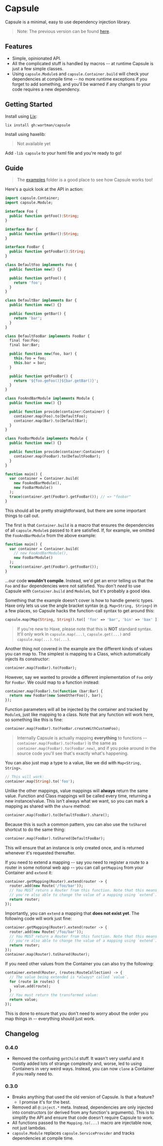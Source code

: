 Capsule
=======

Capsule is a minimal, easy to use dependency injection library.

> Note: The previous version can be found [here](https://github.com/wartman/capsule/releases/tag/v0.2.6).

Features
--------

- Simple, opinionated API.
- All the complicated stuff is handled by macros -- at runtime Capsule is just a few simple classes.
- Using `capsule.Module`s and `capsule.Container.build` will check your dependencies at compile time -- no more runtime exceptions if you forget to add something, and you'll be warned if any changes to your code requires a new dependency.

Getting Started
---------------

Install using [Lix](https://github.com/lix-pm):

`lix install gh:wartman/capsule`

Install using haxelib:

> Not available yet

Add `-lib capsule` to your hxml file and you're ready to go!

Guide
-----

> The [examples](./example) folder is a good place to see how Capsule works too!

Here's a quick look at the API in action:

```haxe
import capsule.Container;
import capsule.Module;

interface Foo {
  public function getFoo():String;
}

interface Bar {
  public function getBar():String;
}

interface FooBar {
  public function getFooBar():String;
}

class DefaultFoo implements Foo {
  public function new() {}

  public function getFoo() {
    return 'foo';
  }
}

class DefaultBar implements Bar {
  public function new() {}

  public function getBar() {
    return 'bar';
  }
}

class DefaultFooBar implements FooBar {
  final foo:Foo;
  final bar:Bar;

  public function new(foo, bar) {
    this.foo = foo;
    this.bar = bar;
  }

  public function getFooBar() {
    return '${foo.geFoo()}${bar.getBar()}';
  }
}

class FooAndBarModule implements Module {
  public function new() {}

  public function provide(container:Container) {
    container.map(Foo).to(DefaultFoo);
    container.map(Bar).to(DefaultBar);
  }
}

class FooBarModule implements Module {
  public function new() {}

  public function provide(container:Container) {
    container.map(FooBar).to(DefaultFooBar);
  }
}

function main() {
  var container = Container.build(
    new FooAndBarModule(),
    new FooBarModule()
  );
  trace(container.get(FooBar).getFooBar()); // => "foobar"
}
```

This should all be pretty straightforward, but there are some important things to call out.

The first is that `Container.build` is a macro that ensures the dependencies of all `capsule.Module`s passed to it are satisfied. If, for example, we omitted the `FooAndBarModule` from the above example:

```haxe
function main() {
  var container = Container.build(
    // new FooAndBarModule(),
    new FooBarModule()
  );
  trace(container.get(FooBar).getFooBar());
}
```

...our code **wouldn't compile**. Instead, we'd get an error telling us that the `Foo` and `Bar` dependencies were not satisfied. You don't _need_ to use Capsule with `Container.build` and `Module`s, but it's probably a good idea.

Something that the example doesn't cover is how to handle generic types. Haxe only lets us use the angle bracket syntax (e.g. `Map<String, String>`) in a few places, so Capsule hacks the function-call syntax to get around this:

```haxe
capsule.map(Map(String, String)).to([ 'foo' => 'bar', 'bin' => 'bax' ]);
```

> If you're new to Haxe, please note that this is **NOT** standard syntax. It'll only work in `capsule.map(...)`, `capsule.get(...)` and `capsule.map(...).to(...)`.

Another thing not covered in the example are the different kinds of values you can map to. The simplest is mapping to a Class, which automatically injects its constructor:

```haxe
container.map(FooBar).to(FooBar);
```

However, say we wanted to provide a different implementation of `Foo` _only_ for `FooBar`. We could map to a function instead:

```haxe
container.map(FooBar).to(function (bar:Bar) {
  return new FooBar(new SomeOtherFoo(), bar);
});
```

Function parameters will all be injected by the container and tracked by `Module`s, just like mapping to a class. Note that any function will work here, so something like this is fine:

```haxe
container.map(FooBar).to(FooBar.createWithCustomFoo);
```

> Internally Capsule is actually mapping **everything** to functions -- `container.map(FooBar).to(FooBar)` is the same as `container.map(FooBar).to(FooBar.new)`, and if you poke around in the source code you'll see that's exactly what's happening.

You can also just map a type to a value, like we did with `Map<String, String>`.

```haxe
// This will work:
container.map(String).to('foo');
```

Unlike the other mappings, value mappings will **always** return the same value. Function and Class mappings will be called every time, returning a new instance/value. This isn't always what we want, so you can mark a mapping as shared with the `share` method:

```haxe
container.map(FooBar).to(DefaultFooBar).share();
```

Because this is such a common pattern, you can also use the `toShared` shortcut to do the same thing:

```haxe
container.map(FooBar).toShared(DefaultFooBar);
```

This will ensure that an instance is only created once, and is returned whenever it's requested thereafter.

If you need to extend a mapping -- say you need to register a route to a router in some notional web app -- you can call `getMapping` from your Container and `extend` it:

```haxe
container.getMapping(Router).extend(router -> {
  router.add(new Route('/foo/bar'));
  // You MUST return a Router from this function. Note that this means
  // you're also able to change the value of a mapping using `extend`.
  return router;
});
```

Importantly, you can `extend` a mapping that **does not exist yet**. The following code will work just fine:

```haxe
container.getMapping(Router).extend(router -> {
  router.add(new Route('/foo/bar'));
  // You MUST return a Router from this function. Note that this means
  // you're also able to change the value of a mapping using `extend`.
  return router;
});
container.map(Router).toShared(Router);
```

If you need other values from the Container you can also try the following:

```haxe
container.extend(Router, (routes:RouteCollection) -> {
  // The value being extended is *always* called `value`.
  for (route in routes) {
    value.add(route);
  }
  // You must return the transformed value:
  return value;
});
```

This is done to ensure that you don't need to worry about the order you map things in -- everything should just work.

Changelog
---------

### 0.4.0
- Removed the confusing `getChild` stuff. It wasn't very useful and it mostly added lots of strange complexity and, worse, led to using Containers in very weird ways. Instead, you can now `clone` a Container if you really need to.

### 0.3.0
- Breaks anything that used the old version of Capsule. Is that a feature?
  - I promise it's for the best.
- Removed all `@:inject.*` meta. Instead, dependencies are only injected into constructors (or derived from any function's arguments). This is to simplify the API and ensure that code doesn't require Capsule to work.
- All functions passed to the `Mapping.to(...)` macro are injectable now, not just lambdas.
- `capsule.Module` replaces `capsule.ServiceProvider` and tracks dependencies at compile time.
